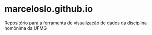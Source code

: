 # marceloslo.github.io
Repositório para a ferramenta de visualização de dados da disciplina homônima da UFMG
